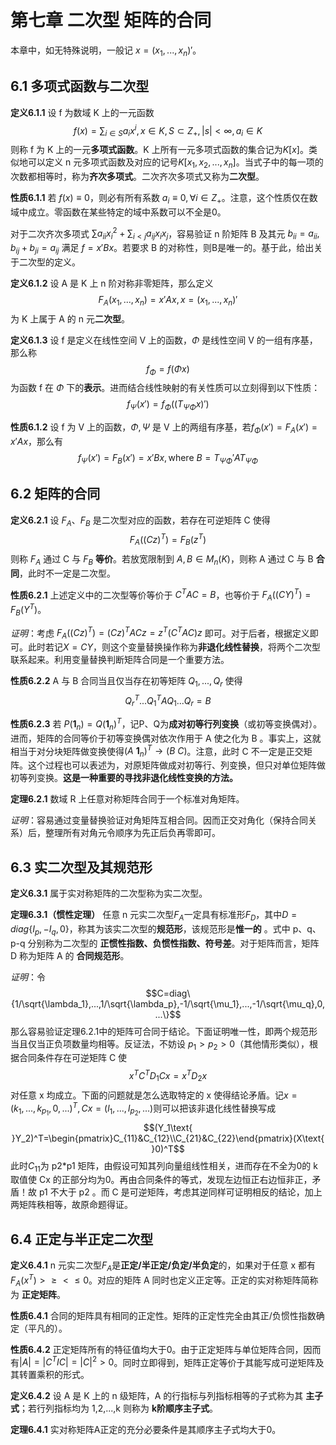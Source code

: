# 第七章 二次型 矩阵的合同

本章中，如无特殊说明，一般记 $x=(x_1,...,x_n)'$。

## 6.1 多项式函数与二次型

**定义6.1.1** 设 f 为数域 K 上的一元函数$$f(x)=\sum_{i\in S}a_ix^i,x\in K,S\subset Z_+,|s|<\infty,a_i\in K$$则称 f 为 K 上的一元**多项式函数**。K 上所有一元多项式函数的集合记为$K[x]$。类似地可以定义 n 元多项式函数及对应的记号$K[x_1,x_2,...,x_n]$。当式子中的每一项的次数都相等时，称为**齐次多项式**。二次齐次多项式又称为**二次型**。

**性质6.1.1** 若 $f(x)\equiv 0$，则必有所有系数 $a_i\equiv 0, \forall i\in Z_+$。注意，这个性质仅在数域中成立。零函数在某些特定的域中系数可以不全是0。

对于二次齐次多项式 $\sum a_{ii}x_i^2+\sum_{i<j}a_{ij}x_ix_j$，容易验证 n 阶矩阵 B 及其元 $b_{ii}=a_{ii},b_{ij}+b_{ji}=a_{ij}$ 满足 $f=x'Bx$。若要求 B 的对称性，则B是唯一的。基于此，给出关于二次型的定义。

**定义6.1.2** 设 A 是 K 上 n 阶对称非零矩阵，那么定义$$F_A(x_1,...,x_n)=x'Ax,x=(x_1,...,x_n)'$$为 K 上属于 A 的 n 元**二次型**。

**定义6.1.3** 设 f 是定义在线性空间 V 上的函数，$\Phi$ 是线性空间 V 的一组有序基，那么称$$f_\Phi=f(\Phi x)$$为函数 f 在 $\Phi$ 下的**表示**。进而结合线性映射的有关性质可以立刻得到以下性质：$$f_\Psi(x')=f_\Phi((T_{\Psi\Phi}x)')$$

**性质6.1.2** 设 f 为 V 上的函数，$\Phi,\Psi$ 是 V 上的两组有序基，若$f_\Phi(x')=F_A(x')=x'Ax$，那么有$$f_\Psi(x')=F_B(x')=x'Bx,\text{where }B=T_{\Psi\Phi}'AT_{\Psi\Phi}$$

## 6.2 矩阵的合同

**定义6.2.1** 设 $F_A$、$F_B$ 是二次型对应的函数，若存在可逆矩阵 C 使得$$F_A((Cz)^T)=F_B(z^T)$$则称 $F_A$ 通过 C 与 $F_B$ **等价**。若放宽限制到 $A,B\in M_n(K)$，则称 A 通过 C 与 B **合同**，此时不一定是二次型。

**性质6.2.1** 上述定义中的二次型等价等价于 $C^TAC=B$，也等价于 $F_A((CY)^T)=F_B(Y^T)$。

*证明*：考虑 $F_A((Cz)^T)=(Cz)^TACz=z^T(C^TAC)z$ 即可。对于后者，根据定义即可。此时若记$X=CY$，则这个变量替换操作称为**非退化线性替换**，将两个二次型联系起来。利用变量替换判断矩阵合同是一个重要方法。

**性质6.2.2** A 与 B 合同当且仅当存在初等矩阵 $Q_1,...,Q_r$ 使得$$Q_r^T...Q_1^TAQ_1...Q_r=B$$

**性质6.2.3** 若 $P(\mathbf1_n)=Q(\mathbf1_n)^T$，记P、Q为**成对初等行列变换**（或初等变换偶对）。进而，矩阵的合同等价于初等变换偶对依次作用于 A 使之化为 B 。事实上，这就相当于对分块矩阵做变换使得$(A\text{ }\mathbf1_n)^T\rightarrow (B\text{ }C)$。注意，此时 C 不一定是正交矩阵。这个过程也可以表述为，对原矩阵做成对初等行、列变换，但只对单位矩阵做初等列变换。**这是一种重要的寻找非退化线性变换的方法。**

**定理6.2.1** 数域 R 上任意对称矩阵合同于一个标准对角矩阵。

*证明*：容易通过变量替换验证对角矩阵互相合同。因而正交对角化（保持合同关系）后，整理所有对角元令顺序为先正后负再零即可。

## 6.3 实二次型及其规范形

**定义6.3.1** 属于实对称矩阵的二次型称为实二次型。

**定理6.3.1（惯性定理）** 任意 n 元实二次型$F_A$一定具有标准形$F_D$，其中$D=diag\{I_p,-I_q,0\}$，称其为该实二次型的**规范形**，该规范形是**惟一的** 。式中 p、q、p-q 分别称为二次型的 **正惯性指数、负惯性指数、符号差**。对于矩阵而言，矩阵 D 称为矩阵 A 的 **合同规范形**。

*证明*：令 $$C=diag\{1/\sqrt{\lambda_1},...,1/\sqrt{\lambda_p},-1/\sqrt{\mu_1},...,-1/\sqrt{\mu_q},0,...\}$$ 那么容易验证定理6.2.1中的矩阵可合同于结论。下面证明唯一性，即两个规范形当且仅当正负项数量均相等。反证法，不妨设 $p_1>p_2>0$（其他情形类似），根据合同条件存在可逆矩阵 C 使$$x^TC^TD_1Cx=x^TD_2x$$对任意 x 均成立。下面的问题就是怎么选取特定的 x 使得结论矛盾。记$x=(k_1,...,k_{p_1},0,...)^T,Cx=(l_1,...,l_{p_2},...)$则可以把该非退化线性替换写成$$(Y_1\text{ }Y_2)^T=\begin{pmatrix}C_{11}&C_{12}\\C_{21}&C_{22}\end{pmatrix}(X\text{ }0)^T$$此时$C_{11}$为 p2*p1 矩阵，由假设可知其列向量组线性相关，进而存在不全为0的 k 取值使 Cx 的正部分均为0。再由合同条件的等式，发现左边恒正右边恒非正，矛盾！故 p1 不大于 p2 。而 C 是可逆矩阵，考虑其逆同样可证明相反的结论，加上两矩阵秩相等，故原命题得证。

## 6.4 正定与半正定二次型

**定义6.4.1** n 元实二次型$F_A$是**正定/半正定/负定/半负定**的，如果对于任意 x 都有$F_A(x^T)> \ge < \le0$。对应的矩阵 A 同时也定义正定等。正定的实对称矩阵简称为 **正定矩阵**。

**性质6.4.1** 合同的矩阵具有相同的正定性。矩阵的正定性完全由其正/负惯性指数确定（平凡的）。

**性质6.4.2** 正定矩阵所有的特征值均大于0。由于正定矩阵与单位矩阵合同，因而有$|A|=|C^TIC|=|C|^2>0$。同时立即得到，矩阵正定等价于其能写成可逆矩阵及其转置乘积的形式。

**定义6.4.2** 设 A 是 K 上的 n 级矩阵，A 的行指标与列指标相等的子式称为其 **主子式**；若行列指标均为 1,2,...,k 则称为 **k阶顺序主子式**。

**定理6.4.1** 实对称矩阵A正定的充分必要条件是其顺序主子式均大于0。








